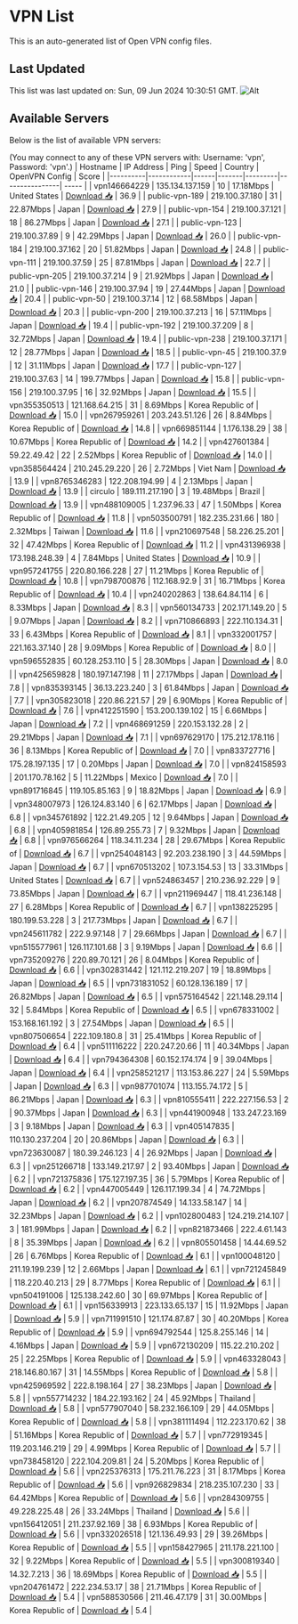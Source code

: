 # VPN List

This is an auto-generated list of Open VPN config files.

## Last Updated

This list was last updated on: Sun, 09 Jun 2024 10:30:51 GMT.
![Alt](https://repobeats.axiom.co/api/embed/186b98318ef1479477931607c1ad7d823f12451f.svg "Repobeats analytics image")

## Available Servers

Below is the list of available VPN servers:

(You may connect to any of these VPN servers with: Username: 'vpn', Password: 'vpn'.)
| Hostname | IP Address | Ping | Speed | Country | OpenVPN Config | Score |
|----------|------------|------|-------|---------|----------------| ----- |
| vpn146664229 | 135.134.137.159 | 10 | 17.18Mbps | United States | [Download 📥](./configs/server_0_US.ovpn) | 36.9 |
| public-vpn-189 | 219.100.37.180 | 31 | 22.87Mbps | Japan | [Download 📥](./configs/server_1_JP.ovpn) | 27.9 |
| public-vpn-154 | 219.100.37.121 | 18 | 86.27Mbps | Japan | [Download 📥](./configs/server_2_JP.ovpn) | 27.1 |
| public-vpn-123 | 219.100.37.89 | 9 | 42.29Mbps | Japan | [Download 📥](./configs/server_3_JP.ovpn) | 26.0 |
| public-vpn-184 | 219.100.37.162 | 20 | 51.82Mbps | Japan | [Download 📥](./configs/server_4_JP.ovpn) | 24.8 |
| public-vpn-111 | 219.100.37.59 | 25 | 87.81Mbps | Japan | [Download 📥](./configs/server_5_JP.ovpn) | 22.7 |
| public-vpn-205 | 219.100.37.214 | 9 | 21.92Mbps | Japan | [Download 📥](./configs/server_6_JP.ovpn) | 21.0 |
| public-vpn-146 | 219.100.37.94 | 19 | 27.44Mbps | Japan | [Download 📥](./configs/server_7_JP.ovpn) | 20.4 |
| public-vpn-50 | 219.100.37.14 | 12 | 68.58Mbps | Japan | [Download 📥](./configs/server_8_JP.ovpn) | 20.3 |
| public-vpn-200 | 219.100.37.213 | 16 | 57.11Mbps | Japan | [Download 📥](./configs/server_9_JP.ovpn) | 19.4 |
| public-vpn-192 | 219.100.37.209 | 8 | 32.72Mbps | Japan | [Download 📥](./configs/server_10_JP.ovpn) | 19.4 |
| public-vpn-238 | 219.100.37.171 | 12 | 28.77Mbps | Japan | [Download 📥](./configs/server_11_JP.ovpn) | 18.5 |
| public-vpn-45 | 219.100.37.9 | 12 | 31.11Mbps | Japan | [Download 📥](./configs/server_12_JP.ovpn) | 17.7 |
| public-vpn-127 | 219.100.37.63 | 14 | 199.77Mbps | Japan | [Download 📥](./configs/server_13_JP.ovpn) | 15.8 |
| public-vpn-156 | 219.100.37.95 | 16 | 32.92Mbps | Japan | [Download 📥](./configs/server_14_JP.ovpn) | 15.5 |
| vpn355350513 | 121.168.64.215 | 31 | 8.69Mbps | Korea Republic of | [Download 📥](./configs/server_15_KR.ovpn) | 15.0 |
| vpn267959261 | 203.243.51.126 | 26 | 8.84Mbps | Korea Republic of | [Download 📥](./configs/server_16_KR.ovpn) | 14.8 |
| vpn669851144 | 1.176.138.29 | 38 | 10.67Mbps | Korea Republic of | [Download 📥](./configs/server_17_KR.ovpn) | 14.2 |
| vpn427601384 | 59.22.49.42 | 22 | 2.52Mbps | Korea Republic of | [Download 📥](./configs/server_18_KR.ovpn) | 14.0 |
| vpn358564424 | 210.245.29.220 | 26 | 2.72Mbps | Viet Nam | [Download 📥](./configs/server_19_VN.ovpn) | 13.9 |
| vpn8765346283 | 122.208.194.99 | 4 | 2.13Mbps | Japan | [Download 📥](./configs/server_20_JP.ovpn) | 13.9 |
| circulo | 189.111.217.190 | 3 | 19.48Mbps | Brazil | [Download 📥](./configs/server_21_BR.ovpn) | 13.9 |
| vpn488109005 | 1.237.96.33 | 47 | 1.50Mbps | Korea Republic of | [Download 📥](./configs/server_22_KR.ovpn) | 11.8 |
| vpn503500791 | 182.235.231.66 | 180 | 2.32Mbps | Taiwan | [Download 📥](./configs/server_23_TW.ovpn) | 11.6 |
| vpn210697548 | 58.226.25.201 | 32 | 47.42Mbps | Korea Republic of | [Download 📥](./configs/server_24_KR.ovpn) | 11.2 |
| vpn431396938 | 173.198.248.39 | 4 | 7.84Mbps | United States | [Download 📥](./configs/server_25_US.ovpn) | 10.9 |
| vpn957241755 | 220.80.166.228 | 27 | 11.21Mbps | Korea Republic of | [Download 📥](./configs/server_26_KR.ovpn) | 10.8 |
| vpn798700876 | 112.168.92.9 | 31 | 16.71Mbps | Korea Republic of | [Download 📥](./configs/server_27_KR.ovpn) | 10.4 |
| vpn240202863 | 138.64.84.114 | 6 | 8.33Mbps | Japan | [Download 📥](./configs/server_28_JP.ovpn) | 8.3 |
| vpn560134733 | 202.171.149.20 | 5 | 9.07Mbps | Japan | [Download 📥](./configs/server_29_JP.ovpn) | 8.2 |
| vpn710866893 | 222.110.134.31 | 33 | 6.43Mbps | Korea Republic of | [Download 📥](./configs/server_30_KR.ovpn) | 8.1 |
| vpn332001757 | 221.163.37.140 | 28 | 9.09Mbps | Korea Republic of | [Download 📥](./configs/server_31_KR.ovpn) | 8.0 |
| vpn596552835 | 60.128.253.110 | 5 | 28.30Mbps | Japan | [Download 📥](./configs/server_32_JP.ovpn) | 8.0 |
| vpn425659828 | 180.197.147.198 | 11 | 27.17Mbps | Japan | [Download 📥](./configs/server_33_JP.ovpn) | 7.8 |
| vpn835393145 | 36.13.223.240 | 3 | 61.84Mbps | Japan | [Download 📥](./configs/server_34_JP.ovpn) | 7.7 |
| vpn305823018 | 220.86.221.57 | 29 | 6.90Mbps | Korea Republic of | [Download 📥](./configs/server_35_KR.ovpn) | 7.6 |
| vpn412251590 | 153.200.139.102 | 15 | 6.66Mbps | Japan | [Download 📥](./configs/server_36_JP.ovpn) | 7.2 |
| vpn468691259 | 220.153.132.28 | 2 | 29.21Mbps | Japan | [Download 📥](./configs/server_37_JP.ovpn) | 7.1 |
| vpn697629170 | 175.212.178.116 | 36 | 8.13Mbps | Korea Republic of | [Download 📥](./configs/server_38_KR.ovpn) | 7.0 |
| vpn833727716 | 175.28.197.135 | 17 | 0.20Mbps | Japan | [Download 📥](./configs/server_39_JP.ovpn) | 7.0 |
| vpn824158593 | 201.170.78.162 | 5 | 11.22Mbps | Mexico | [Download 📥](./configs/server_40_MX.ovpn) | 7.0 |
| vpn891716845 | 119.105.85.163 | 9 | 18.82Mbps | Japan | [Download 📥](./configs/server_41_JP.ovpn) | 6.9 |
| vpn348007973 | 126.124.83.140 | 6 | 62.17Mbps | Japan | [Download 📥](./configs/server_42_JP.ovpn) | 6.8 |
| vpn345761892 | 122.21.49.205 | 12 | 9.64Mbps | Japan | [Download 📥](./configs/server_43_JP.ovpn) | 6.8 |
| vpn405981854 | 126.89.255.73 | 7 | 9.32Mbps | Japan | [Download 📥](./configs/server_44_JP.ovpn) | 6.8 |
| vpn976566264 | 118.34.11.234 | 28 | 29.67Mbps | Korea Republic of | [Download 📥](./configs/server_45_KR.ovpn) | 6.7 |
| vpn254048143 | 92.203.238.190 | 3 | 44.59Mbps | Japan | [Download 📥](./configs/server_46_JP.ovpn) | 6.7 |
| vpn670513202 | 107.3.154.53 | 13 | 33.31Mbps | United States | [Download 📥](./configs/server_47_US.ovpn) | 6.7 |
| vpn524863457 | 210.236.92.229 | 9 | 73.85Mbps | Japan | [Download 📥](./configs/server_48_JP.ovpn) | 6.7 |
| vpn211969447 | 118.41.236.148 | 27 | 6.28Mbps | Korea Republic of | [Download 📥](./configs/server_49_KR.ovpn) | 6.7 |
| vpn138225295 | 180.199.53.228 | 3 | 217.73Mbps | Japan | [Download 📥](./configs/server_50_JP.ovpn) | 6.7 |
| vpn245611782 | 222.9.97.148 | 7 | 29.66Mbps | Japan | [Download 📥](./configs/server_51_JP.ovpn) | 6.7 |
| vpn515577961 | 126.117.101.68 | 3 | 9.19Mbps | Japan | [Download 📥](./configs/server_52_JP.ovpn) | 6.6 |
| vpn735209276 | 220.89.70.121 | 26 | 8.04Mbps | Korea Republic of | [Download 📥](./configs/server_53_KR.ovpn) | 6.6 |
| vpn302831442 | 121.112.219.207 | 19 | 18.89Mbps | Japan | [Download 📥](./configs/server_54_JP.ovpn) | 6.5 |
| vpn731831052 | 60.128.136.189 | 17 | 26.82Mbps | Japan | [Download 📥](./configs/server_55_JP.ovpn) | 6.5 |
| vpn575164542 | 221.148.29.114 | 32 | 5.84Mbps | Korea Republic of | [Download 📥](./configs/server_56_KR.ovpn) | 6.5 |
| vpn678331002 | 153.168.161.192 | 3 | 27.54Mbps | Japan | [Download 📥](./configs/server_57_JP.ovpn) | 6.5 |
| vpn807506654 | 222.109.180.8 | 31 | 25.41Mbps | Korea Republic of | [Download 📥](./configs/server_58_KR.ovpn) | 6.4 |
| vpn511116222 | 220.247.20.66 | 11 | 40.34Mbps | Japan | [Download 📥](./configs/server_59_JP.ovpn) | 6.4 |
| vpn794364308 | 60.152.174.174 | 9 | 39.04Mbps | Japan | [Download 📥](./configs/server_60_JP.ovpn) | 6.4 |
| vpn258521217 | 113.153.86.227 | 24 | 5.59Mbps | Japan | [Download 📥](./configs/server_61_JP.ovpn) | 6.3 |
| vpn987701074 | 113.155.74.172 | 5 | 86.21Mbps | Japan | [Download 📥](./configs/server_62_JP.ovpn) | 6.3 |
| vpn810555411 | 222.227.156.53 | 2 | 90.37Mbps | Japan | [Download 📥](./configs/server_63_JP.ovpn) | 6.3 |
| vpn441900948 | 133.247.23.169 | 3 | 9.18Mbps | Japan | [Download 📥](./configs/server_64_JP.ovpn) | 6.3 |
| vpn405147835 | 110.130.237.204 | 20 | 20.86Mbps | Japan | [Download 📥](./configs/server_65_JP.ovpn) | 6.3 |
| vpn723630087 | 180.39.246.123 | 4 | 26.92Mbps | Japan | [Download 📥](./configs/server_66_JP.ovpn) | 6.3 |
| vpn251266718 | 133.149.217.97 | 2 | 93.40Mbps | Japan | [Download 📥](./configs/server_67_JP.ovpn) | 6.2 |
| vpn721375836 | 175.127.197.35 | 36 | 5.79Mbps | Korea Republic of | [Download 📥](./configs/server_68_KR.ovpn) | 6.2 |
| vpn447005449 | 126.117.199.34 | 4 | 74.72Mbps | Japan | [Download 📥](./configs/server_69_JP.ovpn) | 6.2 |
| vpn207874549 | 14.133.58.147 | 14 | 32.23Mbps | Japan | [Download 📥](./configs/server_70_JP.ovpn) | 6.2 |
| vpn102800483 | 124.219.214.107 | 3 | 181.99Mbps | Japan | [Download 📥](./configs/server_71_JP.ovpn) | 6.2 |
| vpn821873466 | 222.4.61.143 | 8 | 35.39Mbps | Japan | [Download 📥](./configs/server_72_JP.ovpn) | 6.2 |
| vpn805501458 | 14.44.69.52 | 26 | 6.76Mbps | Korea Republic of | [Download 📥](./configs/server_73_KR.ovpn) | 6.1 |
| vpn100048120 | 211.19.199.239 | 12 | 2.66Mbps | Japan | [Download 📥](./configs/server_74_JP.ovpn) | 6.1 |
| vpn721245849 | 118.220.40.213 | 29 | 8.77Mbps | Korea Republic of | [Download 📥](./configs/server_75_KR.ovpn) | 6.1 |
| vpn504191006 | 125.138.242.60 | 30 | 69.97Mbps | Korea Republic of | [Download 📥](./configs/server_76_KR.ovpn) | 6.1 |
| vpn156339913 | 223.133.65.137 | 15 | 11.92Mbps | Japan | [Download 📥](./configs/server_77_JP.ovpn) | 5.9 |
| vpn711991510 | 121.174.87.87 | 30 | 40.20Mbps | Korea Republic of | [Download 📥](./configs/server_78_KR.ovpn) | 5.9 |
| vpn694792544 | 125.8.255.146 | 14 | 4.16Mbps | Japan | [Download 📥](./configs/server_79_JP.ovpn) | 5.9 |
| vpn672130209 | 115.22.210.202 | 25 | 22.25Mbps | Korea Republic of | [Download 📥](./configs/server_80_KR.ovpn) | 5.9 |
| vpn463328043 | 218.146.80.167 | 31 | 14.55Mbps | Korea Republic of | [Download 📥](./configs/server_81_KR.ovpn) | 5.8 |
| vpn425969592 | 222.8.198.164 | 27 | 38.23Mbps | Japan | [Download 📥](./configs/server_82_JP.ovpn) | 5.8 |
| vpn557714232 | 184.22.193.162 | 24 | 45.92Mbps | Thailand | [Download 📥](./configs/server_83_TH.ovpn) | 5.8 |
| vpn577907040 | 58.232.166.109 | 29 | 44.05Mbps | Korea Republic of | [Download 📥](./configs/server_84_KR.ovpn) | 5.8 |
| vpn381111494 | 112.223.170.62 | 38 | 51.16Mbps | Korea Republic of | [Download 📥](./configs/server_85_KR.ovpn) | 5.7 |
| vpn772919345 | 119.203.146.219 | 29 | 4.99Mbps | Korea Republic of | [Download 📥](./configs/server_86_KR.ovpn) | 5.7 |
| vpn738458120 | 222.104.209.81 | 24 | 5.20Mbps | Korea Republic of | [Download 📥](./configs/server_87_KR.ovpn) | 5.6 |
| vpn225376313 | 175.211.76.223 | 31 | 8.17Mbps | Korea Republic of | [Download 📥](./configs/server_88_KR.ovpn) | 5.6 |
| vpn926829834 | 218.235.107.230 | 33 | 64.42Mbps | Korea Republic of | [Download 📥](./configs/server_89_KR.ovpn) | 5.6 |
| vpn284309755 | 49.228.225.48 | 26 | 33.24Mbps | Thailand | [Download 📥](./configs/server_90_TH.ovpn) | 5.6 |
| vpn156412051 | 211.237.92.169 | 38 | 6.93Mbps | Korea Republic of | [Download 📥](./configs/server_91_KR.ovpn) | 5.6 |
| vpn332026518 | 121.136.49.93 | 29 | 39.26Mbps | Korea Republic of | [Download 📥](./configs/server_92_KR.ovpn) | 5.5 |
| vpn158427965 | 211.178.221.100 | 32 | 9.22Mbps | Korea Republic of | [Download 📥](./configs/server_93_KR.ovpn) | 5.5 |
| vpn300819340 | 14.32.7.213 | 36 | 18.69Mbps | Korea Republic of | [Download 📥](./configs/server_94_KR.ovpn) | 5.5 |
| vpn204761472 | 222.234.53.17 | 38 | 21.71Mbps | Korea Republic of | [Download 📥](./configs/server_95_KR.ovpn) | 5.4 |
| vpn588530566 | 211.46.47.179 | 31 | 30.00Mbps | Korea Republic of | [Download 📥](./configs/server_96_KR.ovpn) | 5.4 |
